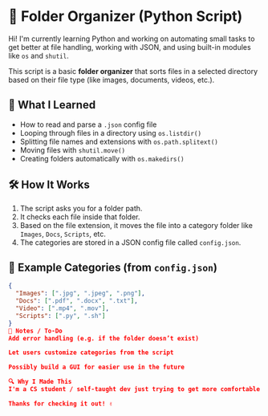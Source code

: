 # 📂 Folder Organizer (Python Script)

Hi! I'm currently learning Python and working on automating small tasks to get better at file handling, working with JSON, and using built-in modules like `os` and `shutil`.

This script is a basic **folder organizer** that sorts files in a selected directory based on their file type (like images, documents, videos, etc.).

## 🧠 What I Learned

- How to read and parse a `.json` config file
- Looping through files in a directory using `os.listdir()`
- Splitting file names and extensions with `os.path.splitext()`
- Moving files with `shutil.move()`
- Creating folders automatically with `os.makedirs()`

## 🛠 How It Works

1. The script asks you for a folder path.
2. It checks each file inside that folder.
3. Based on the file extension, it moves the file into a category folder like `Images`, `Docs`, `Scripts`, etc.
4. The categories are stored in a JSON config file called `config.json`.

## 📝 Example Categories (from `config.json`)

```json
{
  "Images": [".jpg", ".jpeg", ".png"],
  "Docs": [".pdf", ".docx", ".txt"],
  "Video": [".mp4", ".mov"],
  "Scripts": [".py", ".sh"]
}
🚧 Notes / To-Do
Add error handling (e.g. if the folder doesn’t exist)

Let users customize categories from the script

Possibly build a GUI for easier use in the future

🔍 Why I Made This
I'm a CS student / self-taught dev just trying to get more comfortable with Python by solving real problems—even if they're small. This was a great way to practice and see how modules like os and shutil can automate stuff I do manually every day.

Thanks for checking it out! ✌️